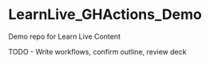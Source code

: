 # LearnLive_GHActions_Demo

Demo repo for Learn Live Content 

TODO - Write workflows, confirm outline, review deck
